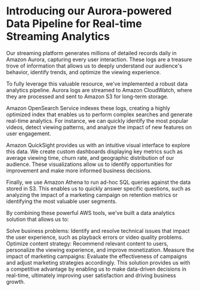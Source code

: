 # Introducing our Aurora-powered Data Pipeline for Real-time Streaming Analytics

Our streaming platform generates millions of detailed records daily in Amazon Aurora, capturing every user interaction. These logs are a treasure trove of information that allows us to deeply understand our audience's behavior, identify trends, and optimize the viewing experience.

To fully leverage this valuable resource, we've implemented a robust data analytics pipeline. Aurora logs are streamed to Amazon CloudWatch, where they are processed and sent to Amazon S3 for long-term storage.

Amazon OpenSearch Service indexes these logs, creating a highly optimized index that enables us to perform complex searches and generate real-time analytics. For instance, we can quickly identify the most popular videos, detect viewing patterns, and analyze the impact of new features on user engagement.

Amazon QuickSight provides us with an intuitive visual interface to explore this data. We create custom dashboards displaying key metrics such as average viewing time, churn rate, and geographic distribution of our audience. These visualizations allow us to identify opportunities for improvement and make more informed business decisions.

Finally, we use Amazon Athena to run ad-hoc SQL queries against the data stored in S3. This enables us to quickly answer specific questions, such as analyzing the impact of a marketing campaign on retention metrics or identifying the most valuable user segments.

By combining these powerful AWS tools, we've built a data analytics solution that allows us to:

Solve business problems: Identify and resolve technical issues that impact the user experience, such as playback errors or video quality problems.
Optimize content strategy: Recommend relevant content to users, personalize the viewing experience, and improve monetization.
Measure the impact of marketing campaigns: Evaluate the effectiveness of campaigns and adjust marketing strategies accordingly.
This solution provides us with a competitive advantage by enabling us to make data-driven decisions in real-time, ultimately improving user satisfaction and driving business growth.
